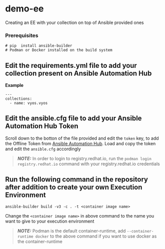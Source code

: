 # demo-ee
Creating an EE with your collection on top of Ansible provided ones

### Prerequisites
```
# pip  install ansible-builder
# Podman or Docker installed on the build system
```

## Edit the requirements.yml file to add your collection present on Ansible Automation Hub
**Example**
```
---
collections:
  - name: vyos.vyos
```
## Edit the ansible.cfg file to add your Ansible Automation Hub Token
Scroll down to the botton of the file provided and edit the `token` key, to add the Offline Token from [Ansible Automation Hub](https://cloud.redhat.com/ansible/automation-hub/token). Load and copy the token and edit the `ansible.cfg` accordingly

> **_NOTE:_** In order to login to registry.redhat.io, run the `podman login registry.redhat.io` command with your registry.redhat.io credentials
## Run the following command in the repository after addition to create your own Execution Environment
```
ansible-builder build -v3 -c . -t <container image name>
```
Change the `<container image name>` in above command to the name you want to give to your execution environment
> **_NOTE:_** Podman is the default container-runtime, add `--container-runtime docker` to the above command if you want to use docker as the container-runtime
